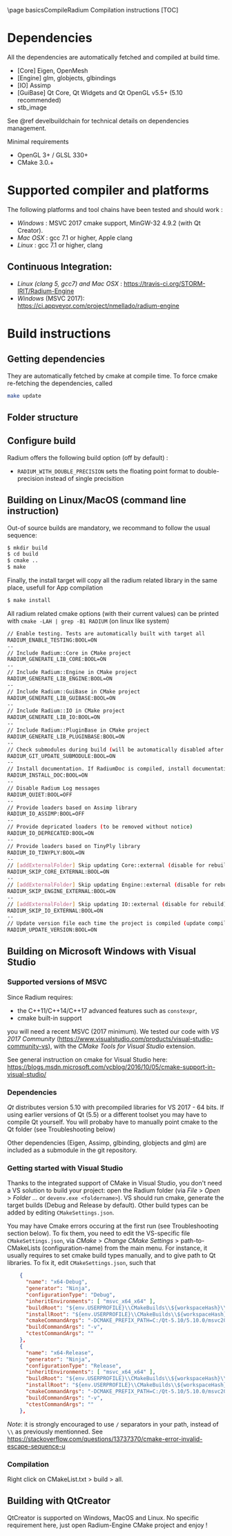 \page basicsCompileRadium Compilation instructions
[TOC]

# Dependencies
All the dependencies are automatically fetched and compiled at build time.
 * [Core] Eigen, OpenMesh
 * [Engine] glm, globjects, glbindings
 * [IO] Assimp
 * [GuiBase] Qt Core, Qt Widgets and Qt OpenGL v5.5+ (5.10 recommended)
 * stb_image

See @ref develbuildchain for technical details on dependencies management.

Minimal requirements
 * OpenGL 3+ / GLSL 330+
 * CMake 3.0.+

# Supported compiler and platforms

The following platforms and tool chains have been tested and should work :

 * *Windows* : MSVC 2017 cmake support, MinGW-32 4.9.2 (with Qt Creator).
 * *Mac OSX* : gcc 7.1 or higher, Apple clang
 * *Linux* : gcc 7.1  or higher, clang

## Continuous Integration:
 * *Linux (clang 5, gcc7) and Mac OSX* : https://travis-ci.org/STORM-IRIT/Radium-Engine
 * *Windows* (MSVC 2017): https://ci.appveyor.com/project/nmellado/radium-engine

# Build instructions

## Getting dependencies
They are automatically fetched by cmake at compile time.
To force cmake re-fetching the dependencies, called
~~~bash
make update
~~~

## Folder structure
<!--Radium-Engine relies on CMake buildchain on all supported platforms.
In most cases, building should be pretty straightforward, provided that cmake can locate the dependencies.
You will need to have the openGL headers and libraries, Qt 5.4 or more and cmake.
If cmake doesn't locate the Qt files (e.g. if you manually installed Qt as opposed to using your distribution's package),
see the troubleshooting section below.

See plateform-dependent instructions for detailled how-to.

Build output is generated in the `Radium-Engine/Bundle-*` directory (with `*` the name of the CXX compiler), with the following structure:
~~~
Bundle-*
  - 3rdPartyLibraries
  - Debug: bin/, lib/
  - Release: bin/, lib/
  - ...  #other build types if any (generated at compile time)
~~~
`3rdPartyLibraries` are always compiled in `Release` mode.
Plugins are generated in `bin/Plugins`.

TODO: Update this part of the documentation-->

## Configure build

Radium offers the following build option (off by default) :
* `RADIUM_WITH_DOUBLE_PRECISION` sets the floating point format to double-precision instead of single precisition

##  Building on Linux/MacOS (command line instruction)

Out-of source builds are mandatory, we recommand to follow the usual sequence:

~~~bash
$ mkdir build
$ cd build
$ cmake ..
$ make
~~~

Finally, the install target will copy all the radium related library in the same place, usefull for App compilation 

~~~bash
$ make install
~~~

All radium related cmake options (with their current values) can be printed with `cmake -LAH | grep -B1 RADIUM` (on linux like system)

~~~bash
// Enable testing. Tests are automatically built with target all
RADIUM_ENABLE_TESTING:BOOL=ON
--
// Include Radium::Core in CMake project
RADIUM_GENERATE_LIB_CORE:BOOL=ON
--
// Include Radium::Engine in CMake project
RADIUM_GENERATE_LIB_ENGINE:BOOL=ON
--
// Include Radium::GuiBase in CMake project
RADIUM_GENERATE_LIB_GUIBASE:BOOL=ON
--
// Include Radium::IO in CMake project
RADIUM_GENERATE_LIB_IO:BOOL=ON
--
// Include Radium::PluginBase in CMake project
RADIUM_GENERATE_LIB_PLUGINBASE:BOOL=ON
--
// Check submodules during build (will be automatically disabled after run)
RADIUM_GIT_UPDATE_SUBMODULE:BOOL=ON
--
// Install documentation. If RadiumDoc is compiled, install documentation to bundle directory for install target
RADIUM_INSTALL_DOC:BOOL=ON
--
// Disable Radium Log messages
RADIUM_QUIET:BOOL=OFF
--
// Provide loaders based on Assimp library
RADIUM_IO_ASSIMP:BOOL=OFF
--
// Provide depricated loaders (to be removed without notice)
RADIUM_IO_DEPRECATED:BOOL=ON
--
// Provide loaders based on TinyPly library
RADIUM_IO_TINYPLY:BOOL=ON
--
// [addExternalFolder] Skip updating Core::external (disable for rebuild)
RADIUM_SKIP_CORE_EXTERNAL:BOOL=ON
--
// [addExternalFolder] Skip updating Engine::external (disable for rebuild)
RADIUM_SKIP_ENGINE_EXTERNAL:BOOL=ON
--
// [addExternalFolder] Skip updating IO::external (disable for rebuild)
RADIUM_SKIP_IO_EXTERNAL:BOOL=ON
--
// Update version file each time the project is compiled (update compilation time in version.cpp)
RADIUM_UPDATE_VERSION:BOOL=ON
~~~


## Building on Microsoft Windows with Visual Studio

### Supported versions of MSVC
Since Radium requires:
* the C++11/C++14/C++17 advanced features such as `constexpr`,
* cmake built-in support

you will need a recent MSVC (2017 minimum).
We tested our code with *VS 2017 Community* (https://www.visualstudio.com/products/visual-studio-community-vs), with the *CMake Tools for Visual Studio* extension.

See general instruction on cmake for Visual Studio here: https://blogs.msdn.microsoft.com/vcblog/2016/10/05/cmake-support-in-visual-studio/

### Dependencies

*Qt* distributes version 5.10 with precompiled libraries for VS 2017 - 64 bits.
If using earlier versions of Qt (5.5)  or a different toolset you may have to compile Qt yourself.
You will probaby have to manually point cmake to the Qt folder (see Troubleshooting below)

Other dependencies (Eigen, Assimp, glbinding, globjects and glm) are included as a submodule in the git repository.

### Getting started with Visual Studio

Thanks to the integrated support of CMake in Visual Studio, you don't need a VS solution to build your project: open the Radium folder (via *File* > *Open* > *Folder ...* or `devenv.exe <foldername>`).
VS should run cmake, generate the target builds (Debug and Release by default).
Other build types can be added by editing `CMakeSettings.json`.

You may have Cmake errors occuring at the first run (see Troubleshooting section below).
To fix them, you need to edit the VS-specific file `CMakeSettings.json`, via *CMake* > *Change CMake Settings* > path-to-CMakeLists (configuration-name) from the main menu.
For instance, it usually requires to set cmake build types manually, and to give path to Qt libraries.
To fix it, edit `CMakeSettings.json`, such that
~~~json
    {
      "name": "x64-Debug",
      "generator": "Ninja",
      "configurationType": "Debug",
      "inheritEnvironments": [ "msvc_x64_x64" ],
      "buildRoot": "${env.USERPROFILE}\\CMakeBuilds\\${workspaceHash}\\build\\${name}",
      "installRoot": "${env.USERPROFILE}\\CMakeBuilds\\${workspaceHash}\\install\\${name}",
      "cmakeCommandArgs": "-DCMAKE_PREFIX_PATH=C:/Qt-5.10/5.10.0/msvc2017_64 -DCMAKE_BUILD_TYPE=Debug",
      "buildCommandArgs": "-v",
      "ctestCommandArgs": ""
    },
    {
      "name": "x64-Release",
      "generator": "Ninja",
      "configurationType": "Release",
      "inheritEnvironments": [ "msvc_x64_x64" ],
      "buildRoot": "${env.USERPROFILE}\\CMakeBuilds\\${workspaceHash}\\build\\${name}",
      "installRoot": "${env.USERPROFILE}\\CMakeBuilds\\${workspaceHash}\\install\\${name}",
      "cmakeCommandArgs": "-DCMAKE_PREFIX_PATH=C:/Qt-5.10/5.10.0/msvc2017_64 -DCMAKE_BUILD_TYPE=Release",
      "buildCommandArgs": "-v",
      "ctestCommandArgs": ""
    },
~~~
*Note*: it is strongly encouraged to use `/` separators in your path, instead of `\\` as previously mentionned. See https://stackoverflow.com/questions/13737370/cmake-error-invalid-escape-sequence-u

### Compilation

Right click on CMakeList.txt > build > all.

## Building with QtCreator

QtCreator is supported on Windows, MacOS and Linux.
No specific requirement here, just open Radium-Engine CMake project and enjoy !
